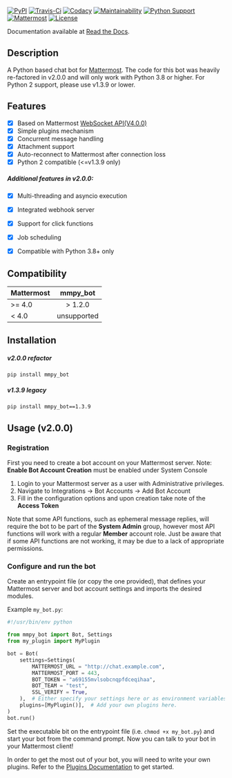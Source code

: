 [![PyPI](https://badge.fury.io/py/mmpy-bot.svg)](https://pypi.org/project/mmpy-bot/)
[![Travis-Ci](https://travis-ci.com/attzonko/mmpy_bot.svg?branch=master)](https://travis-ci.com/attzonko/mmpy_bot)
[![Codacy](https://api.codacy.com/project/badge/grade/b06f3af1d8a04c6faa9a76a4ae3cb483)](https://www.codacy.com/app/attzonko/mmpy_bot)
[![Maintainability](https://api.codeclimate.com/v1/badges/809c8d66aea982d9e3da/maintainability)](https://codeclimate.com/github/attzonko/mmpy_bot/maintainability)
[![Python Support](https://img.shields.io/pypi/pyversions/mmpy-bot.svg)](https://pypi.org/project/mmpy-bot/)
[![Mattermost](https://img.shields.io/badge/mattermost-4.0+-blue.svg)](http://www.mattermost.org)
[![License](https://img.shields.io/badge/license-MIT-green.svg)](https://pypi.org/project/mmpy-bot/)

Documentation available at [Read the Docs](http://mmpy_bot.readthedocs.org/).


## Description

A Python based chat bot for [Mattermost](http://www.mattermost.org). The code for
this bot was heavily re-factored in v2.0.0 and will only work with Python 3.8 or higher.
For Python 2 support, please use v1.3.9 or lower.

## Features

- [x] Based on Mattermost [WebSocket API(V4.0.0)](https://api.mattermost.com)
- [x] Simple plugins mechanism
- [x] Concurrent message handling
- [x] Attachment support
- [x] Auto-reconnect to Mattermost after connection loss
- [x] Python 2 compatible (<=v1.3.9 only)

##### Additional features in v2.0.0:
- [x] Multi-threading and asyncio execution
- [x] Integrated webhook server
- [x] Support for click functions
- [x] Job scheduling
- [x] Compatible with Python 3.8+ only


## Compatibility

|    Mattermost    |  mmpy_bot   |
|------------------|:-----------:|
|     >= 4.0       |  > 1.2.0    |
|     <  4.0       | unsupported |


## Installation

##### v2.0.0 refactor
```
pip install mmpy_bot
```

##### v1.3.9 legacy
```
pip install mmpy_bot==1.3.9
```

## Usage (v2.0.0)

### Registration

First you need to create a bot account on your Mattermost server.
Note: **Enable Bot Account Creation** must be enabled under System Console
1. Login to your Mattermost server as a user with Administrative privileges.
1. Navigate to Integrations -> Bot Accounts -> Add Bot Account
1. Fill in the configuration options and upon creation take note of the **Access Token**

Note that some API functions, such as ephemeral message replies, will require the bot to be part of the **System Admin** group,
however most API functions will work with a regular **Member** account role. Just be aware that if some API functions are not working, it
may be due to a lack of appropriate permissions.


### Configure and run the bot

Create an entrypoint file (or copy the one provided), that defines your Mattermost server and bot account settings and imports
the desired modules.

Example `my_bot.py`:

```python
#!/usr/bin/env python

from mmpy_bot import Bot, Settings
from my_plugin import MyPlugin

bot = Bot(
    settings=Settings(
        MATTERMOST_URL = "http://chat.example.com",
        MATTERMOST_PORT = 443,
        BOT_TOKEN = "a69155mvlsobcnqpfdceqihaa",
        BOT_TEAM = "test",
        SSL_VERIFY = True,
    ),  # Either specify your settings here or as environment variables.
    plugins=[MyPlugin()],  # Add your own plugins here.
)
bot.run()
```

Set the executable bit on the entrypoint file (i.e. `chmod +x my_bot.py`) and start your bot from the command prompt. Now you can talk to your bot in your Mattermost client!

In order to get the most out of your bot, you will need to write your own plugins. Refer to the [Plugins Documentation](https://mmpy-bot.readthedocs.io/en/latest/plugins.html) to get started.
